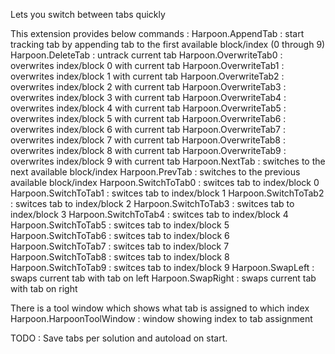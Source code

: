Lets you switch between tabs quickly

This extension provides below commands : 
Harpoon.AppendTab : start tracking tab by appending tab to the first available block/index (0 through 9)
Harpoon.DeleteTab : untrack current tab
Harpoon.OverwriteTab0 : overwrites index/block 0 with current tab
Harpoon.OverwriteTab1 : overwrites index/block 1 with current tab
Harpoon.OverwriteTab2 : overwrites index/block 2 with current tab
Harpoon.OverwriteTab3 : overwrites index/block 3 with current tab
Harpoon.OverwriteTab4 : overwrites index/block 4 with current tab
Harpoon.OverwriteTab5 : overwrites index/block 5 with current tab
Harpoon.OverwriteTab6 : overwrites index/block 6 with current tab
Harpoon.OverwriteTab7 : overwrites index/block 7 with current tab
Harpoon.OverwriteTab8 : overwrites index/block 8 with current tab
Harpoon.OverwriteTab9 : overwrites index/block 9 with current tab
Harpoon.NextTab : switches to the next available block/index
Harpoon.PrevTab : switches to the previous available block/index
Harpoon.SwitchToTab0 : switces tab to index/block 0
Harpoon.SwitchToTab1 : switces tab to index/block 1
Harpoon.SwitchToTab2 : switces tab to index/block 2
Harpoon.SwitchToTab3 : switces tab to index/block 3
Harpoon.SwitchToTab4 : switces tab to index/block 4
Harpoon.SwitchToTab5 : switces tab to index/block 5
Harpoon.SwitchToTab6 : switces tab to index/block 6
Harpoon.SwitchToTab7 : switces tab to index/block 7
Harpoon.SwitchToTab8 : switces tab to index/block 8
Harpoon.SwitchToTab9 : switces tab to index/block 9
Harpoon.SwapLeft : swaps current tab with tab on left
Harpoon.SwapRight : swaps current tab with tab on right

There is a tool window which shows what tab is assigned to which index
Harpoon.HarpoonToolWindow : window showing index to tab assignment


TODO : Save tabs per solution and autoload on start.
